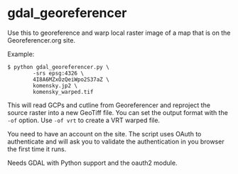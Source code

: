 gdal_georeferencer
==================

Use this to georeference and warp local raster image of a map
that is on the Georeferencer.org site.

Example:

    $ python gdal_georeferencer.py \
            -srs epsg:4326 \
            4I8A6MZxOzQeiWpo2S37aZ \
            komensky.jp2 \
            komensky_warped.tif

This will read GCPs and cutline from Georeferencer and reproject
the source raster into a new GeoTiff file. You can set the output
format with the `-of` option. Use `-of vrt` to create a VRT warped
file.

You need to have an account on the site. The script uses OAuth
to authenticate and will ask you to validate the authentication
in you browser the first time it runs.

Needs GDAL with Python support and the oauth2 module.
